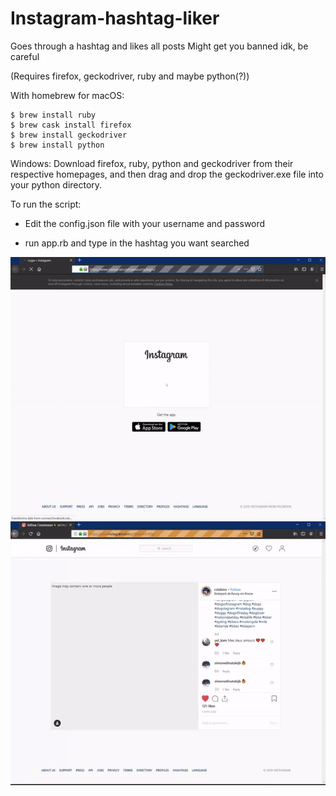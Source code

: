 # Instagram-hashtag-liker
Goes through a hashtag and likes all posts
Might get you banned idk, be careful

(Requires firefox, geckodriver, ruby and maybe python(?))

With homebrew for macOS:
```
$ brew install ruby
$ brew cask install firefox
$ brew install geckodriver
$ brew install python
```
Windows: Download firefox, ruby, python and geckodriver from their respective homepages, and then drag and drop
the geckodriver.exe file into your python directory.

To run the script:
* Edit the config.json file with your username and password

* run app.rb and type in the hashtag you want searched

![](ezgif-2-a99f098b86a9.gif)
![](ezgif-2-7ce01d4a2ddd.gif)
